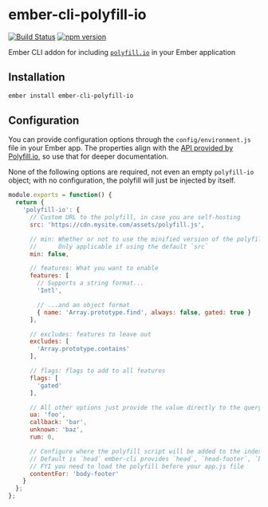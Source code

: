 # ember-cli-polyfill-io

[![Build Status](https://travis-ci.org/alexlafroscia/ember-cli-polyfill-io.svg?branch=master)](https://travis-ci.org/alexlafroscia/ember-cli-polyfill-io)
[![npm version](https://badge.fury.io/js/ember-cli-polyfill-io.svg)](https://badge.fury.io/js/ember-cli-polyfill-io)

Ember CLI addon for including [`polyfill.io`][polyfill-io] in your Ember application

## Installation

```bash
ember install ember-cli-polyfill-io
```

## Configuration

You can provide configuration options through the `config/environment.js` file in your Ember app.  The properties align with the [API provided by Polyfill.io][polyfill-docs], so use that for deeper documentation.

None of the following options are required, not even an empty `polyfill-io` object; with no configuration, the polyfill will just be injected by itself.

```javascript
module.exports = function() {
  return {
    'polyfill-io': {
      // Custom URL to the polyfill, in case you are self-hosting
      src: 'https://cdn.mysite.com/assets/polyfill.js',

      // min: Whether or not to use the minified version of the polyfill
      //      Only applicable if using the default `src`
      min: false,

      // features: What you want to enable
      features: [
        // Supports a string format...
        'Intl',

        // ...and an object format
        { name: 'Array.prototype.find', always: false, gated: true }
      ],

      // excludes: features to leave out
      excludes: [
        'Array.prototype.contains'
      ],

      // flags: flags to add to all features
      flags: [
        'gated'
      ],

      // All other options just provide the value directly to the query param
      ua: 'foo',
      callback: 'bar',
      unknown: 'baz',
      rum: 0,

      // Configure where the polyfill script will be added to the index.html file.
      // Default is `head` ember-cli provides `head`, `head-footer`, `body` and `body-footer`
      // FYI you need to load the polyfill before your app.js file
      contentFor: 'body-footer'
    }
  };
};
```

[polyfill-io]: https://polyfill.io/v2/docs/
[polyfill-docs]: https://qa.polyfill.io/v2/docs/api
